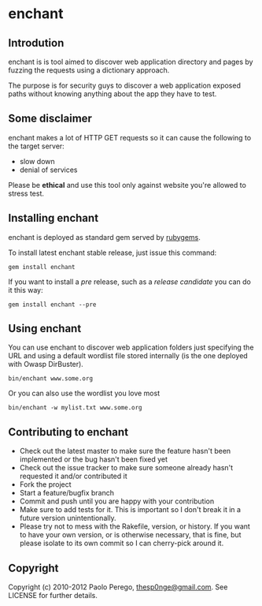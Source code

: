 # enchant

## Introdution

enchant is is tool aimed to discover web application directory and pages by
fuzzing the requests using a dictionary approach.

The purpose is for security guys to discover a web application exposed paths without knowing anything about
the app they have to test.

## Some disclaimer

enchant makes a lot of HTTP GET requests so it can cause the following to the target server:

* slow down
* denial of services

Please be **ethical** and use this tool only against website you're allowed to stress test.

## Installing enchant

enchant is deployed as standard gem served by [rubygems](http://rubygems.org).

To install latest enchant stable release, just issue this command:

```
gem install enchant
``` 

If you want to install a _pre_ release, such as a _release candidate_ you can do it this way:
```
gem install enchant --pre
```

## Using enchant

You can use enchant to discover web application folders just specifying the URL
and using a default wordlist file stored internally (is the one deployed with
Owasp DirBuster).

``` 
bin/enchant www.some.org
``` 

Or you can also use the wordlist you love most

``` 
bin/enchant -w mylist.txt www.some.org
``` 

## Contributing to enchant
 
* Check out the latest master to make sure the feature hasn't been implemented
  or the bug hasn't been fixed yet
* Check out the issue tracker to make sure someone already hasn't requested it
  and/or contributed it
* Fork the project
* Start a feature/bugfix branch
* Commit and push until you are happy with your contribution
* Make sure to add tests for it. This is important so I don't break it in a
  future version unintentionally.
* Please try not to mess with the Rakefile, version, or history. If you want to
  have your own version, or is otherwise necessary, that is fine, but please
  isolate to its own commit so I can cherry-pick around it.

## Copyright

Copyright (c) 2010-2012 Paolo Perego, <thesp0nge@gmail.com>. See LICENSE for
further details.


